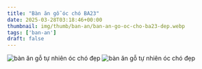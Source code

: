 ```yaml
---
title: "Bàn ăn gỗ óc chó BA23"
date: 2025-03-28T03:18:46+00:00
thumbnail: img/thumb/ban-an/ban-an-go-oc-cho-ba23-dep.webp
tags: ['ban-an']
draft: false
---
```

![bàn ăn gỗ tự nhiên óc chó đẹp](/img/ban-an/ba23/ban-an-go-oc-cho-ba23-1.webp)
![bàn ăn gỗ tự nhiên óc chó đẹp](/img/ban-an/ba23/ban-an-go-oc-cho-ba23-2.webp)